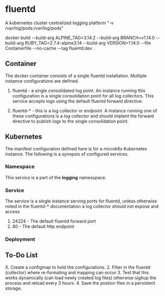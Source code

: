 # fluentd



A kubernetes cluster centralized logging platform "-v /var/log/pods:/var/log/pods"

docker build --build-arg ALPINE_TAG=3.14.2 --build-arg BRANCH=v1.14.0 --build-arg RUBY_TAG=2.7.4-alpine3.14 --build-arg VERSION=1.14.0 --file Containerfile --no-cache --tag fluentd:dev .

## Container

The docker container consists of a single fluentd installation.  Multiple instance configurations are defined.

1. fluentd - a single consolidated log point.  An instance running this configuration is a single consolidation point for all log collectors.  This service accepts logs using the default fluentd forward directive.

2. fluentd-* - this is a log collector or endpoint.  A instance running one of these configurations is a log collector and should implent the forward directive to publish logs to the single consolidation point. 

## Kubernetes

The manifest configuration defined here is for a microk8s Kubernetes instance. The following is a synopsis of configured services.

### Namespace

This service is a part of the **logging** namesspace.

### Service

The service is a single instance serving ports for fluentd, unless otherwise noted in the fluentd-* documentation a log collector should not expose and access

1. 24224 - The default fluentd forward port
2. 80 - The default http endpoint

### Deployment

## To-Do List

X. Create a configmap to hold the configurations.
2. Filter in the fluentd (collector) where re-formating and mapping can occur
3. Test that this works dynamically (can load newly created log files) otherwise sighup the process and reload every 3 hours.
4. Save the postion files in a persistent storage.
